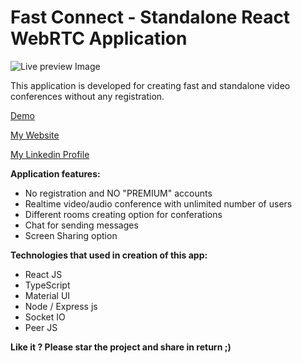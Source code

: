 # Fast Connect - Standalone React WebRTC Application

![Live preview Image](https://repository-images.githubusercontent.com/311447745/a180ea00-69a6-11eb-941b-55fb3c915ea1)

This application is developed for creating fast and standalone video conferences without any registration.

[Demo](https://serene-refuge-81999.herokuapp.com/)

[My Website](https://huseyn0w.github.io/)

[My Linkedin Profile](https://linkedin.com/in/huseyn0w)


**Application features:**
- No registration and NO "PREMIUM" accounts
- Realtime video/audio conference with unlimited number of users
- Different rooms creating option for conferations
- Chat for sending messages
- Screen Sharing option

**Technologies that used in creation of this app:**
- React JS
- TypeScript
- Material UI
- Node / Express js
- Socket IO
- Peer JS

**Like it ? Please star the project and share in return ;)**